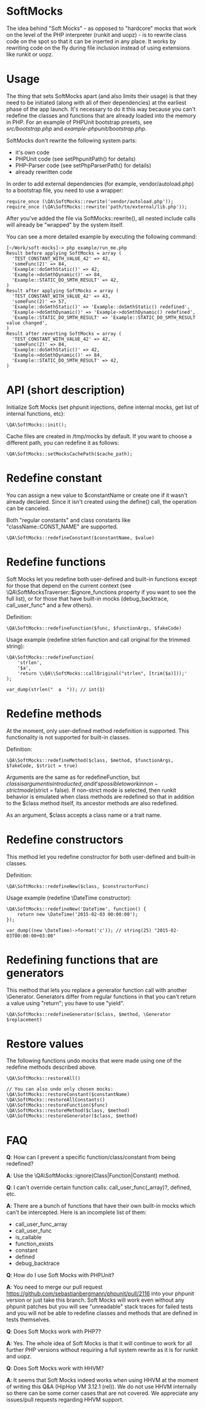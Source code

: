 SoftMocks
=
The idea behind "Soft Mocks" - as opposed to "hardcore" mocks that work on the level of the PHP interpreter (runkit and uopz) - is to rewrite class code on the spot so that it can be inserted in any place. It works by rewriting code on the fly during file inclusion instead of using extensions like runkit or uopz.

Usage
=
The thing that sets SoftMocks apart (and also limits their usage) is that they need to be initiated (along with all of their dependencies) at the earliest phase of the app launch. It's necessary to do it this way because you can't redefine the classes and functions that are already loaded into the memory in PHP. For an example of PHPUnit bootstrap presets, see _src/bootstrap.php_ and _example-phpunit/bootstrap.php_.

SoftMocks don't rewrite the following system parts:
* it's own code
* PHPUnit code (see setPhpunitPath() for details)
* PHP-Parser code (see setPhpParserPath() for details)
* already rewritten code

In order to add external dependencies (for example, vendor/autoload.php) to a bootstrap file, you need to use a wrapper:
```
require_once (\QA\SoftMocks::rewrite('vendor/autoload.php'));
require_once (\QA\SoftMocks::rewrite('path/to/external/lib.php'));
```

After you've added the file via SoftMocks::rewrite(), all nested include calls will already be "wrapped" by the system itself.

You can see a more detailed example by executing the following command:
```
[~/Work/soft-mocks]-> php example/run_me.php
Result before applying SoftMocks = array (
  'TEST_CONSTANT_WITH_VALUE_42' => 42,
  'someFunc(2)' => 84,
  'Example::doSmthStatic()' => 42,
  'Example->doSmthDynamic()' => 84,
  'Example::STATIC_DO_SMTH_RESULT' => 42,
)
Result after applying SoftMocks = array (
  'TEST_CONSTANT_WITH_VALUE_42' => 43,
  'someFunc(2)' => 57,
  'Example::doSmthStatic()' => 'Example::doSmthStatic() redefined',
  'Example->doSmthDynamic()' => 'Example->doSmthDynamic() redefined',
  'Example::STATIC_DO_SMTH_RESULT' => 'Example::STATIC_DO_SMTH_RESULT value changed',
)
Result after reverting SoftMocks = array (
  'TEST_CONSTANT_WITH_VALUE_42' => 42,
  'someFunc(2)' => 84,
  'Example::doSmthStatic()' => 42,
  'Example->doSmthDynamic()' => 84,
  'Example::STATIC_DO_SMTH_RESULT' => 42,
)
```

API (short description)
=
Initialize Soft Mocks (set phpunit injections, define internal mocks, get list of internal functions, etc): 

```
\QA\SoftMocks::init();
```

Cache files are created in /tmp/mocks by default. If you want to choose a different path, you can redefine it as follows:

```
\QA\SoftMocks::setMocksCachePath($cache_path);
```

Redefine constant
==

You can assign a new value to $constantName or create one if it wasn't already declared. Since it isn't created using the define() call, the operation can be canceled.

Both "regular constants" and class constants like "className::CONST_NAME" are supported.

```
\QA\SoftMocks::redefineConstant($constantName, $value)
```

Redefine functions
==

Soft Mocks let you redefine both user-defined and built-in functions except for those that depend on the current context (see \QA\SoftMocksTraverser::$ignore_functions property if you want to see the full list), or for those that have built-in mocks (debug_backtrace, call_user_func* and a few others).

Definition:
```
\QA\SoftMocks::redefineFunction($func, $functionArgs, $fakeCode)
```

Usage example (redefine strlen function and call original for the trimmed string):
```
\QA\SoftMocks::redefineFunction(
    'strlen',
    '$a',
    'return \\QA\\SoftMocks::callOriginal("strlen", [trim($a)]));'
);

var_dump(strlen("  a  ")); // int(1)
```

Redefine methods
==

At the moment, only user-defined method redefinition is supported. This functionality is not supported for built-in classes.

Definition:
```
\QA\SoftMocks::redefineMethod($class, $method, $functionArgs, $fakeCode, $strict = true)
```

Arguments are the same as for redefineFunction, but $class is argument is introducted, and it's possible to work in non-strict mode ($strict = false). If non-strict mode is selected, then runkit behavior is emulated when class methods are redefined so that in addition to the $class method itself, its ancestor methods are also redefined.

As an argument, $class accepts a class name or a trait name.

Redefine constructors
==

This method let you redefine constructor for both user-defined and built-in classes.

Definition:
 ```
 \QA\SoftMocks::redefineNew($class, $constructorFunc)
 ```

Usage example (redefine \DateTime constructor):
```
\QA\SoftMocks::redefineNew('DateTime', function() {
    return new \DateTime('2015-02-03 00:00:00');
});

var_dump((new \DateTime)->format('c')); // string(25) "2015-02-03T00:00:00+03:00"
```

Redefining functions that are generators
==
This method that lets you replace a generator function call with another \Generator. Generators differ from regular functions in that you can't return a value using "return"; you have to use "yield".

```
\QA\SoftMocks::redefineGenerator($class, $method, \Generator $replacement)
```

Restore values
==

The following functions undo mocks that were made using one of the redefine methods described above.
```
\QA\SoftMocks::restoreAll()

// You can also undo only chosen mocks:
\QA\SoftMocks::restoreConstant($constantName)
\QA\SoftMocks::restoreAllConstants()
\QA\SoftMocks::restoreFunction($func)
\QA\SoftMocks::restoreMethod($class, $method)
\QA\SoftMocks::restoreGenerator($class, $method)
```

FAQ
=
**Q**: How can I prevent a specific function/class/constant from being redefined?

**A**: Use the \QA\SoftMocks::ignore(Class|Function|Constant) method.

**Q**: I can't override certain function calls: call_user_func(_array)?, defined, etc.

**A**: There are a bunch of functions that have their own built-in mocks which can't be intercepted. Here is an incomplete list of them:
* call_user_func_array
* call_user_func
* is_callable
* function_exists
* constant
* defined
* debug_backtrace

**Q**: How do I use Soft Mocks with PHPUnit?

**A**: You need to merge our pull request https://github.com/sebastianbergmann/phpunit/pull/2116 into your phpunit version or just take this branch.
Soft Mocks will work even without any phpunit patches but you will see "unreadable" stack traces for failed tests and you will not be able to redefine classes and methods that are defined in tests themselves.

**Q**: Does Soft Mocks work with PHP7?

**A**: Yes. The whole idea of Soft Mocks is that it will continue to work for all further PHP versions without requiring a full system rewrite as it is for runkit and uopz.

**Q**: Does Soft Mocks work with HHVM?

**A**: It seems that Soft Mocks indeed works when using HHVM at the moment of writing this Q&A (HipHop VM 3.12.1 (rel)). We do not use HHVM internally so there can be some corner cases that are not covered. We appreciate any issues/pull requests regarding HHVM support.
